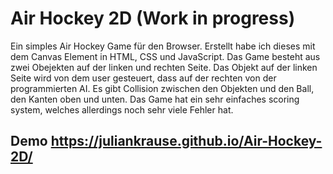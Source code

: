# Air Hockey 2D (Work in progress)

Ein simples Air Hockey Game für den Browser. Erstellt habe ich dieses mit dem Canvas Element in HTML, CSS und JavaScript. Das Game besteht aus zwei Obejekten auf der linken und rechten Seite. Das Objekt auf der linken Seite wird von dem user gesteuert, dass auf der rechten von der programmierten AI. Es gibt Collision zwischen den Objekten und den Ball, den Kanten oben und unten. Das Game hat ein sehr einfaches scoring system, welches allerdings noch sehr viele Fehler hat. 


## Demo https://juliankrause.github.io/Air-Hockey-2D/
